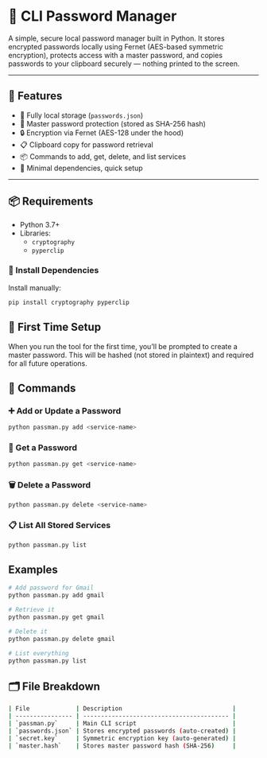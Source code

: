 # 🔐 CLI Password Manager

A simple, secure local password manager built in Python. It stores encrypted passwords locally using Fernet (AES-based symmetric encryption), protects access with a master password, and copies passwords to your clipboard securely — nothing printed to the screen.

---

## 🚀 Features

- 💾 Fully local storage (`passwords.json`)
- 🔐 Master password protection (stored as SHA-256 hash)
- 🔒 Encryption via Fernet (AES-128 under the hood)
- 📋 Clipboard copy for password retrieval
- 📦 Commands to add, get, delete, and list services
- 🧪 Minimal dependencies, quick setup

---

## 📦 Requirements

- Python 3.7+
- Libraries:
  - `cryptography`
  - `pyperclip`

### 🔧 Install Dependencies

Install manually:

```bash
pip install cryptography pyperclip
```

## 🔐 First Time Setup

When you run the tool for the first time, you’ll be prompted to create a master password. This will be hashed (not stored in plaintext) and required for all future operations.

## 🧾 Commands
### ➕ Add or Update a Password

```bash
python passman.py add <service-name>
```

### 🔑 Get a Password
```bash
python passman.py get <service-name>
```

### 🗑 Delete a Password
```bash
python passman.py delete <service-name>
```

### 📋 List All Stored Services

```bash
python passman.py list
```


## Examples

```bash
# Add password for Gmail
python passman.py add gmail

# Retrieve it
python passman.py get gmail

# Delete it
python passman.py delete gmail

# List everything
python passman.py list

```


## 🗂 File Breakdown

```bash
| File             | Description                               |
| ---------------- | ----------------------------------------- |
| `passman.py`     | Main CLI script                           |
| `passwords.json` | Stores encrypted passwords (auto-created) |
| `secret.key`     | Symmetric encryption key (auto-generated) |
| `master.hash`    | Stores master password hash (SHA-256)     |
```

